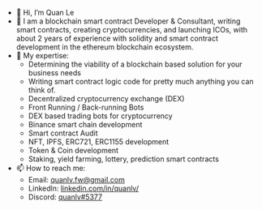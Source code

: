 - 👋 Hi, I’m Quan Le
- 🌱 I am a blockchain smart contract Developer & Consultant, writing smart contracts, creating cryptocurrencies, and launching ICOs, with about 2 years of experience with solidity and smart contract development in the ethereum blockchain ecosystem.
- :book: My expertise:
  + Determining the viability of a blockchain based solution for your business needs
  + Writing smart contract logic code for pretty much anything you can think of.
  + Decentralized cryptocurrency exchange (DEX)
  + Front Running / Back-running Bots
  + DEX based trading bots for cryptocurrency
  + Binance smart chain development
  + Smart contract Audit
  + NFT, IPFS, ERC721, ERC1155 development
  + Token & Coin development
  + Staking, yield farming, lottery, prediction smart contracts
- 📫 How to reach me:
  + Email: quanlv.fw@gmail.com
  + Linkedln: [linkedin.com/in/quanlv/](https://www.linkedin.com/in/quanlv/)
  + Discord: [quanlv#5377](https://discord.com/channels/@me/964010250409758734)
